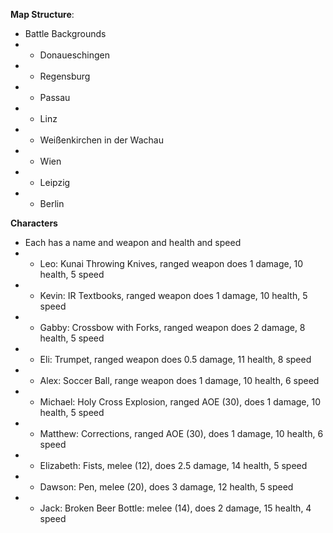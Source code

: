 **Map Structure**:
- Battle Backgrounds
- - Donaueschingen
- - Regensburg
- - Passau
- - Linz
- - Weißenkirchen in der Wachau
- -  Wien
- -  Leipzig
- -  Berlin

**Characters**
- Each has a name and weapon and health and speed
- - Leo: Kunai Throwing Knives, ranged weapon does 1 damage, 10 health, 5 speed
- - Kevin: IR Textbooks, ranged weapon does 1 damage, 10 health, 5 speed
- - Gabby: Crossbow with Forks, ranged weapon does 2 damage, 8 health, 5 speed
- - Eli: Trumpet, ranged weapon does 0.5 damage, 11 health, 8 speed
- - Alex: Soccer Ball, range weapon does 1 damage, 10 health, 6 speed
- - Michael: Holy Cross Explosion, ranged AOE (30), does 1 damage, 10 health, 5 speed
- - Matthew: Corrections, ranged AOE (30), does 1 damage, 10 health, 6 speed
- - Elizabeth: Fists, melee (12), does 2.5 damage, 14 health, 5 speed
- - Dawson: Pen, melee (20), does 3 damage, 12 health, 5 speed
- - Jack: Broken Beer Bottle: melee (14), does 2 damage, 15 health, 4 speed

